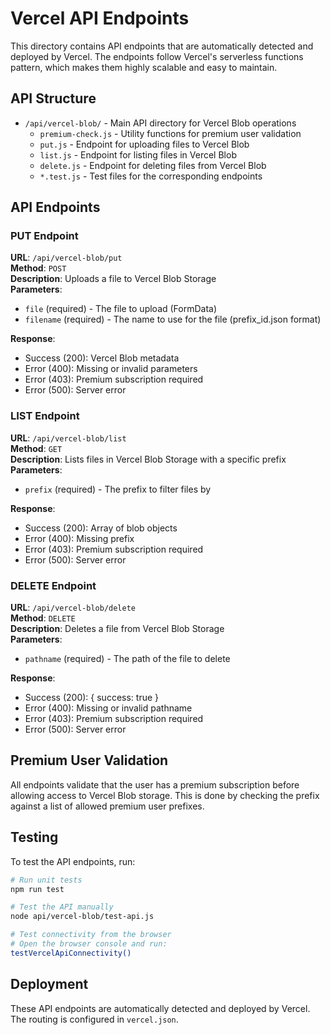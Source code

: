 # Vercel API Endpoints

This directory contains API endpoints that are automatically detected and deployed by Vercel. The endpoints follow Vercel's serverless functions pattern, which makes them highly scalable and easy to maintain.

## API Structure

- `/api/vercel-blob/` - Main API directory for Vercel Blob operations
  - `premium-check.js` - Utility functions for premium user validation
  - `put.js` - Endpoint for uploading files to Vercel Blob
  - `list.js` - Endpoint for listing files in Vercel Blob
  - `delete.js` - Endpoint for deleting files from Vercel Blob
  - `*.test.js` - Test files for the corresponding endpoints

## API Endpoints

### PUT Endpoint

**URL**: `/api/vercel-blob/put`  
**Method**: `POST`  
**Description**: Uploads a file to Vercel Blob Storage  
**Parameters**: 
- `file` (required) - The file to upload (FormData)
- `filename` (required) - The name to use for the file (prefix_id.json format)

**Response**:
- Success (200): Vercel Blob metadata
- Error (400): Missing or invalid parameters
- Error (403): Premium subscription required
- Error (500): Server error

### LIST Endpoint

**URL**: `/api/vercel-blob/list`  
**Method**: `GET`  
**Description**: Lists files in Vercel Blob Storage with a specific prefix  
**Parameters**:
- `prefix` (required) - The prefix to filter files by

**Response**:
- Success (200): Array of blob objects
- Error (400): Missing prefix
- Error (403): Premium subscription required
- Error (500): Server error

### DELETE Endpoint

**URL**: `/api/vercel-blob/delete`  
**Method**: `DELETE`  
**Description**: Deletes a file from Vercel Blob Storage  
**Parameters**:
- `pathname` (required) - The path of the file to delete

**Response**:
- Success (200): { success: true }
- Error (400): Missing or invalid pathname
- Error (403): Premium subscription required
- Error (500): Server error

## Premium User Validation

All endpoints validate that the user has a premium subscription before allowing access to Vercel Blob storage. This is done by checking the prefix against a list of allowed premium user prefixes.

## Testing

To test the API endpoints, run:

```bash
# Run unit tests
npm run test

# Test the API manually
node api/vercel-blob/test-api.js

# Test connectivity from the browser
# Open the browser console and run:
testVercelApiConnectivity()
```

## Deployment

These API endpoints are automatically detected and deployed by Vercel. The routing is configured in `vercel.json`.